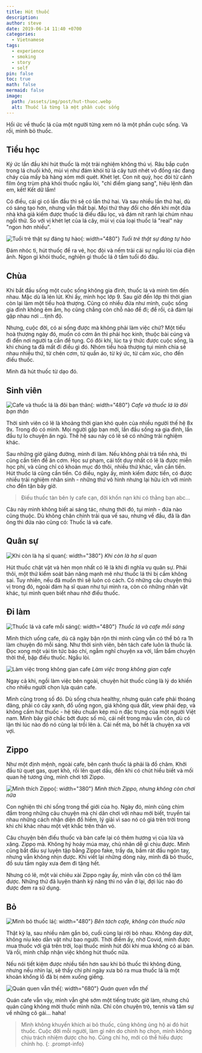 ```yaml
---
title: Hút thuốc
description: 
author: steve
date: 2019-06-14 11:40 +0700
categories:
  - Vietnamese
tags:
  - experience
  - smoking
  - story
  - self
pin: false
toc: true
math: false
mermaid: false
image:
  path: /assets/img/post/hut-thuoc.webp
  alt: Thuốc lá từng là một phần cuộc sống
---
```

Hồi ức về thuốc lá của một người từng xem nó là một phần cuộc sống. Và rồi, mình bỏ thuốc.

## Tiểu học
Ký ức lần đầu khi hút thuốc là một trải nghiệm không thú vị. Râu bắp cuộn trong lá chuối khô, mùi vị như đám khói từ lá cây tươi nhét vô đống rác đang cháy của mấy bà hàng xóm mới quét. Khét lẹt. Con nít quỷ, học đòi từ cảnh film ông trùm phà khói thuốc ngầu lòi, "chỉ điểm giang sang", hiệu lệnh đàn em, kết! Kết dữ lắm!

Có điều, cái gì có lần đầu thì sẽ có lần thứ hai. Và sau nhiều lần thứ hai, dù có sáng tạo hơn, nhưng vẫn thất bại. Mọi thứ thay đổi cho đến khi một đứa nhà khá giả kiếm được thuốc lá điếu đầu lọc, và đám nít ranh lại chúm nhau ngồi thử. So với vị khét lẹt của lá cây, mùi vị của loại thuốc lá "real" này "ngon hơn nhiều".

![Tuổi trẻ thật sự đáng tự hào](/assets/img/post/beer-thuoc.webp "Tuổi trẻ thật sự đáng tự hào"){: width="480"}
_Tuổi trẻ thật sự đáng tự hào_

Đám nhóc tì, hút thuốc để ra vẻ, học đòi và nếm trải cái sự ngầu lòi của điện ảnh. Ngon gì khói thuốc, nghiện gì thuốc lá ở tầm tuổi đó đâu.

## Chùa
Khi bắt đầu sống một cuộc sống không gia đình, thuốc lá và mình tìm đến nhau. Mặc dù là lén lút. Khi ấy, mình học lớp 9. Sau giờ đến lớp thì thời gian còn lại làm một tiểu hoà thượng. Cũng có nhiều đứa như mình, cuộc sống gia đình không êm ấm, họ cũng chẳng còn chỗ nào để đi; để rồi, cả đám lại gặp nhau nơi ...tịnh độ.

Nhưng, cuộc đời, có ai sống được mà không phải làm việc chứ? Một tiểu hoà thượng ngày đó, muốn có cơm ăn thì phải học kinh, thuộc bài cúng và đi đến nơi người ta cần để tụng. Có đôi khi, lúc ta ý thức được cuộc sống, là khi chúng ta đã mất đi điều gì đó. Nhóm tiểu hoà thượng tụi mình chia sẻ nhau nhiều thứ, từ chén cơm, từ quần áo, từ ký ức, từ cảm xúc, cho đến điếu thuốc.

Mình đã hút thuốc từ dạo đó.

## Sinh viên
![Cafe và thuốc lá là đôi bạn thân](/assets/img/post/cafe-thuoc.webp "Cafe và thuốc lá là đôi bạn thân"){: width="480"}
_Cafe và thuốc lá là đôi bạn thân_

Thời sinh viên có lẽ là khoảng thời gian khó quên của nhiều người thế hệ 8x 9x. Trong đó có mình. Mọi người gặp bạn mới, lần đầu sống xa gia đình, lần đầu tự lo chuyện ăn ngủ. Thế hệ sau này có lẽ sẽ có những trải nghiệm khác.

Sau những giờ giảng đường, mình đi làm. Nếu không phải trả tiền nhà, thì cũng cần tiền để ăn cơm. Học sư phạm, cái tốt duy nhất có lẽ là được miễn học phí, và cũng chỉ có khoản mục đó thôi, nhiều thứ khác, vẫn cần tiền. Hút thuốc lá cũng cần tiền. Có điều, ngày ấy, mình kiếm được tiền, có được nhiều trải nghiệm nhân sinh - những thứ vô hình nhưng lại hữu ích với mình cho đến tận bây giờ.

> Điếu thuốc tàn bên ly cafe cạn, đời khốn nạn khi có thằng bạn abc...

Câu này mình không biết ai sáng tác, nhưng thời đó, tụi mình - đứa nào  cũng thuộc. Dù không chân chính trải qua vế sau, nhưng vế đầu, đã là đàn ông thì đứa nào cũng có: Thuốc lá và cafe.

## Quân sự
![Khi còn là hạ sĩ quan](/assets/img/post/quan-su.webp "Khi còn là hạ sĩ quan"){: width="380"}
_Khi còn là hạ sĩ quan_

Hút thuốc chật vật và hèn mọn nhất có lẽ là khi đi nghĩa vụ quân sự. Phải thôi, một thứ kiểm soát bản năng mạnh mẽ như thuốc lá thì bị cấm không sai. Tuy nhiên, nếu đã muốn thì sẽ luôn có cách. Có những câu chuyện thú vị trong đó, ngoài đám hạ sĩ quan như tụi mình ra, còn có những nhân vật khác, tụi mình quen biết nhau nhờ điếu thuốc.

## Đi làm
![Thuốc lá và cafe mỗi sáng](/assets/img/post/cafe-sang-thuoc.webp "Thuốc lá và cafe mỗi sáng"){: width="480"}
_Thuốc lá và cafe mỗi sáng_

Mình thích uống cafe, dù cả ngày bận rộn thì mình cũng vẫn có thể bỏ ra 1h làm chuyện đó mỗi sáng. Như thời sinh viên, bên tách cafe luôn là thuốc lá.
Đọc xong một vài tin tức báo chí, ngẫm nghĩ chuyện xa vời, lẩm bẩm chuyện thời thế, bặp điếu thuốc. Ngầu lòi.

![Làm việc trong không gian cafe](/assets/img/post/working-coffee.webp "Làm việc trong không gian cafe")
_Làm việc trong không gian cafe_

Ngay cả khi, ngồi làm việc bên ngoài, chuyện hút thuốc cũng là lý do khiến cho nhiều người chọn lựa quán cafe.

Mình cũng trong số đó. Dù sống chưa healthy, nhưng quán cafe phải thoáng đãng, phải có cây xanh, đồ uống ngon, giá không quá đắt, view phải đẹp, và không cấm hút thuốc - hệ tiêu chuẩn kép mũ n đặc trưng của một người Việt nam.
Mình bây giờ chắc bớt được số mũ, cái nết trong máu vẫn còn, dù có lặn thì lúc nào đó nó cũng lại trồi lên à. Cái nết mà, bỏ hết là chuyện xa vời vợi.

## Zippo
Như một định mệnh, ngoài cafe, bên cạnh thuốc lá phải là đồ châm. Khởi đầu từ quẹt gas, quẹt khò, rồi lên quẹt dầu, đến khi có chút hiểu biết và mối quan hệ tương ứng, mình chơi tới Zippo.

![Mình thích Zippo](/assets/img/post/zippo.webp "Mình thích Zippo"){: width="380"}
_Mình thích Zippo, nhưng không còn chơi nữa_

Con nghiện thì chỉ sống trong thế giới của họ. Ngày đó, mình cũng chìm đắm trong những câu chuyện mà chỉ dân chơi với nhau mới biết, truyền tai nhau những cách nhận diện đồ hiếm, lý giải vì sao nó có giá trên trời trong khi chỉ khác nhau một vệt khắc trên thân vỏ.

Câu chuyện bên điếu thuốc và bàn cafe lại có thêm hương vị của lửa và xăng. Zippo mà. Không hý hoáy múa may, chủ nhân dễ gì chịu được. Mình cũng bắt đầu sự luyện tập bằng Zippo fake, trầy da, bầm rát đầu ngón tay, nhưng vẫn không nhịn được. Khi viết lại những dòng này, mình đã bỏ thuốc, đồ sưu tầm ngày xưa đem đi tặng hết.

Nhưng có lẽ, một vài chiêu xài Zippo ngày ấy, mình vẫn còn có thể làm được. Những thứ đã luyện thành kỹ năng thì nó vẫn ở lại, đợi lúc nào đó được đem ra sử dụng.

## Bỏ
![Mình bỏ thuốc lá](/assets/img/post/bo-thuoc-la.webp "Mình bỏ thuốc lá"){: width="480"}
_Bên tách cafe, không còn thuốc nữa_

Thật kỳ lạ, sau nhiều năm gắn bó, cuối cùng lại rời bỏ nhau. Không day dứt, không níu kéo dằn vặt như bao người. Thời điểm ấy, nhờ Covid, mình được mua thuốc với giá trên trời, loại thuốc mình hút đôi khi mua không có ai bán. Và rồi, mình chấp nhận việc không hút thuốc nữa.

Nếu nói tiết kiệm được nhiều tiền hơn sau khi bỏ thuốc thì không đúng, nhưng nếu nhìn lại, sẽ thấy chi phí ngày xưa bỏ ra mua thuốc lá là một khoản khổng lồ đã bị ném xuống giếng.

![Quán quen vẫn thế](/assets/img/post/cafe-khong-thuoc.webp "Quán quen vẫn thế"){: width="680"}
_Quán quen vẫn thế_

Quán cafe vẫn vậy, mình vẫn ghé sớm một tiếng trước giờ làm, nhưng chủ quán cũng không mời thuốc mình nữa. Chỉ còn chuyện trò, tennis và tâm sự về những cô gái... haha!

>Mình không khuyến khích ai bỏ thuốc, cũng không ủng hộ ai đó hút thuốc. Cuộc đời mỗi người, làm gì nên do chính họ chọn, mình không chịu trách nhiệm được cho họ. Cũng chỉ họ, mới có thể hiểu được chính họ.
{: .prompt-info}
